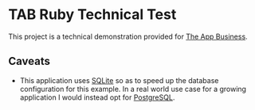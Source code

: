 # TAB Ruby Technical Test

This project is a technical demonstration provided for [The App Business](http://theappbusiness.com).

## Caveats

* This application uses [SQLite](http://sqlite.org)
 so as to speed up the database configuration for this example. In a real world use case for a growing application I would instead opt for [PostgreSQL](http://postgresql.org).
